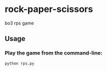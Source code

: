 # rock-paper-scissors
bo3 rps game

## Usage

### Play the game from the command-line:

```
python rps.py
```
